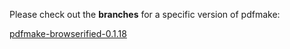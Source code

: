 Please check out the **branches** for a specific version of pdfmake:

[pdfmake-browserified-0.1.18](https://github.com/xErik/pdfmake-browserified/tree/pdfmake-browserified-0.1.18)
